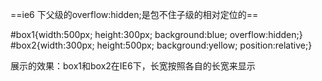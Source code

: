 ==ie6 下父级的overflow:hidden;是包不住子级的相对定位的==

#box1{width:500px; height:300px; background:blue; overflow:hidden;}
#box2{width:300px; height:500px; background:yellow; position:relative;}


<body>

<div id="box1">
	<div id="box2"></div>
</div>

</body>
展示的效果：box1和box2在IE6下，长宽按照各自的长宽来显示